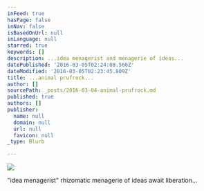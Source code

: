 ```yaml
---
inFeed: true
hasPage: false
inNav: false
isBasedOnUrl: null
inLanguage: null
starred: true
keywords: []
description: ...idea menagerist and menagerie of ideas...
datePublished: '2016-03-05T02:24:08.566Z'
dateModified: '2016-03-05T02:23:45.809Z'
title: ...animal prufrock...
author: []
sourcePath: _posts/2016-03-04-animal-prufrock.md
published: true
authors: []
publisher:
  name: null
  domain: null
  url: null
  favicon: null
_type: Blurb

---
```

![](https://the-grid-user-content.s3-us-west-2.amazonaws.com/5bc267c3-d41a-490c-9b7a-761e46eb61d8.jpg)

"idea menagerist"   rhizomatic menagerie of ideas await liberation...